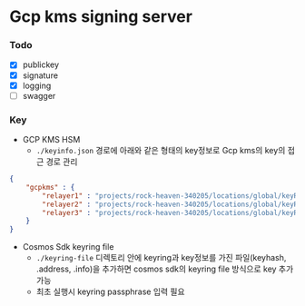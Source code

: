 # Gcp kms signing server

### Todo
- [x] publickey
- [x] signature
- [x] logging
- [ ] swagger

### Key
- GCP KMS HSM
  - `./keyinfo.json` 경로에 아래와 같은 형태의 key정보로 Gcp kms의 key의 접근 경로 관리
``` json
{
    "gcpkms" : {
        "relayer1" : "projects/rock-heaven-340205/locations/global/keyRings/xpla-test/cryptoKeys/go-test-key/cryptoKeyVersions/1",
        "relayer2" : "projects/rock-heaven-340205/locations/global/keyRings/xpla-test/cryptoKeys/go-test-key-2/cryptoKeyVersions/1",
        "relayer3" : "projects/rock-heaven-340205/locations/global/keyRings/xpla-test/cryptoKeys/go-test-key-3/cryptoKeyVersions/1"
    }
}
```
- Cosmos Sdk keyring file
  - `./keyring-file` 디렉토리 안에 keyring과 key정보를 가진 파일(keyhash, .address, .info)을 추가하면 cosmos sdk의 keyring file 방식으로 key 추가 가능
  - 최초 실행시 keyring passphrase 입력 필요
